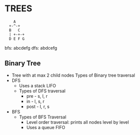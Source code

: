 # TREES
```
    A
  +-^-+
  B   C
  | +-+-+
  D E F G
```
bfs:
    abcdefg
dfs:
    abdcefg
## Binary Tree
 - Tree with at max 2 child nodes
Types of Binary tree traversal
 - DFS 
    - Uses a stack LIFO
    - Types of DFS traversal
      - pre - s, l, r
      - in - l, s, r
      - post - l, r, s
 - BFS
    - Types of BFS Traversal
       - Level order traversal: prints all nodes level by level
       - Uses a queue FIFO
       
       
